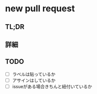 # new pull request

## TL;DR

## 詳細

## TODO

- [ ] ラベルは貼っているか
- [ ] アサインはしているか
- [ ] issueがある場合きちんと紐付いているか

